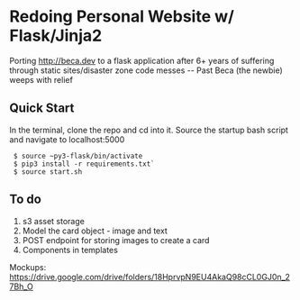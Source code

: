 # Redoing Personal Website w/ Flask/Jinja2

Porting http://beca.dev to a flask application after 6+ years of suffering through static sites/disaster zone code messes -- Past Beca (the newbie) weeps with relief

 ## Quick Start
 In the terminal, clone the repo and cd into it.
 Source the startup bash script and navigate to localhost:5000
 ```
  $ source ~py3-flask/bin/activate
  $ pip3 install -r requirements.txt`
  $ source start.sh

```

## To do
1. s3 asset storage
2. Model the card object - image and text
3. POST endpoint for storing images to create a card
4. Components in templates


 Mockups: https://drive.google.com/drive/folders/18HprvpN9EU4AkaQ98cCL0GJ0n_27Bh_O
